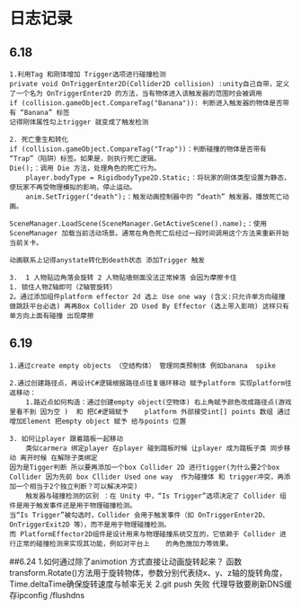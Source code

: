 # 日志记录


## 6.18
	1.利用Tag 和刚体增加 Trigger选项进行碰撞检测
	private void OnTriggerEnter2D(Collider2D collision) :unity自己自带，定义了一个名为 OnTriggerEnter2D 的方法，当有物体进入该触发器的范围时会被调用
	if (collision.gameObject.CompareTag("Banana")): 判断进入触发器的物体是否带有 “Banana” 标签
	记得刚体属性勾上trigger 就变成了触发检测

	2. 死亡重生和转化
	if (collision.gameObject.CompareTag("Trap"))：判断碰撞的物体是否带有 “Trap”（陷阱）标签。如果是，则执行死亡逻辑。
	Die();：调用 Die 方法，处理角色的死亡行为。
		player.bodyType = RigidbodyType2D.Static;：将玩家的刚体类型设置为静态，使玩家不再受物理模拟的影响，停止运动。
		anim.SetTrigger("death");：触发动画控制器中的 “death” 触发器，播放死亡动画。
	
	SceneManager.LoadScene(SceneManager.GetActiveScene().name);：使用 SceneManager 加载当前活动场景。通常在角色死亡后经过一段时间调用这个方法来重新开始当前关卡。
	
	动画联系上记得anystate转化到death状态 添加Trigger 触发

	3.  1 人物贴边角落会旋转 2 人物贴墙侧面没法正常掉落 会因为摩擦卡住
	1. 锁住人物Z轴即可（Z轴管旋转）
	2。通过添加组件platform effector 2d 选上 Use one way (含义:只允许单方向碰撞 做跳跃平台必选) 再再Box Collider 2D Used By Effector (选上带入影响) 这样只有单方向上面有碰撞 出现摩擦

## 6.19
	1.通过create empty objects （空结构体） 管理同类预制体 例如banana  spike

	2.通过创建路径点，再设计C#逻辑根据路径点往复循环移动 赋予platform 实现platform往返移动：
		1.路近点如何构造：通过创建empty object(空物体) 右上角赋予颜色改成路径点(游戏里看不到 因为空 )  和 把C#逻辑赋予 	platform 外部接受int[] points 数组 通过增加Element 把empty object 赋予 给与points 位置

	3. 如何让player 跟着踏板一起移动
		类似carmera 绑定player 在player 碰到踏板时候 让player 成为踏板子类 同步移动 离开时候 在解除子类绑定 
	因为是Tigger判断 所以要再添加一个box Collider 2D 进行tigger(为什么要2个box Collider 因为先前 box Cllider Used one way  作为碰撞体 和 trigger冲突，再添加一个相当于2个独立判断？可以解决冲突)
		触发器与碰撞检测的区别 ：在 Unity 中，“Is Trigger”选项决定了 Collider 组件是用于触发事件还是用于物理碰撞检测。
	当“Is Trigger”被勾选时，Collider 会用于触发事件（如 OnTriggerEnter2D、OnTriggerExit2D 等），而不是用于物理碰撞检测。
	而 PlatformEffector2D组件是设计用来与物理碰撞系统交互的，它依赖于 Collider 进行正常的碰撞检测来实现其功能，例如对平台上	  的角色施加力等效果。
##6.24
	1.如何通过除了animotion 方式直接让动画旋转起来？
	函数transform.Rotate()方法用于旋转物体，参数分别代表绕x、y、z轴的旋转角度，Time.deltaTime确保旋转速度与帧率无关
	2.git push 失败 代理导致要刷新DNS缓存ipconfig /flushdns
